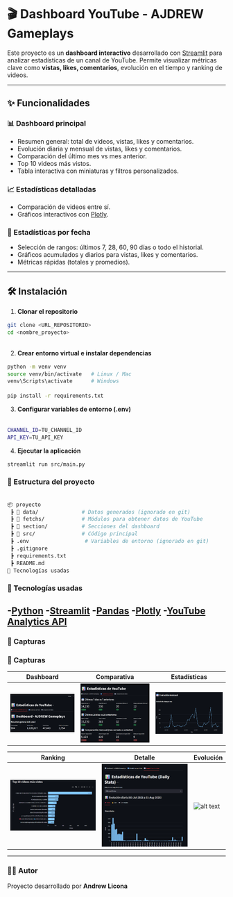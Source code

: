 # 🎬 Dashboard YouTube - AJDREW Gameplays  

Este proyecto es un **dashboard interactivo** desarrollado con [Streamlit](https://streamlit.io/) para analizar estadísticas de un canal de YouTube. Permite visualizar métricas clave como **vistas, likes, comentarios**, evolución en el tiempo y ranking de videos.  

---

## ✨ Funcionalidades  

### 📊 Dashboard principal  
- Resumen general: total de videos, vistas, likes y comentarios.  
- Evolución diaria y mensual de vistas, likes y comentarios.  
- Comparación del último mes vs mes anterior.  
- Top 10 videos más vistos.  
- Tabla interactiva con miniaturas y filtros personalizados.  

### 📈 Estadísticas detalladas  
- Comparación de videos entre sí.  
- Gráficos interactivos con [Plotly](https://plotly.com/).  

### 📅 Estadísticas por fecha  
- Selección de rangos: últimos 7, 28, 60, 90 días o todo el historial.  
- Gráficos acumulados y diarios para vistas, likes y comentarios.  
- Métricas rápidas (totales y promedios).  

---

## 🛠️ Instalación  

1. **Clonar el repositorio**  

```bash
git clone <URL_REPOSITORIO>
cd <nombre_proyecto>
  

```

2. **Crear entorno virtual e instalar dependencias**

```bash
python -m venv venv
source venv/bin/activate   # Linux / Mac
venv\Scripts\activate      # Windows

pip install -r requirements.txt

```
3. **Configurar variables de entorno (.env)**
```bash

CHANNEL_ID=TU_CHANNEL_ID
API_KEY=TU_API_KEY
```
4. **Ejecutar la aplicación**
```bash
streamlit run src/main.py
```
### 📂 Estructura del proyecto
```bash

📦 proyecto
 ┣ 📂 data/              # Datos generados (ignorado en git)
 ┣ 📂 fetchs/            # Módulos para obtener datos de YouTube
 ┣ 📂 section/           # Secciones del dashboard
 ┣ 📂 src/               # Código principal
 ┣ .env                  # Variables de entorno (ignorado en git)
 ┣ .gitignore
 ┣ requirements.txt
 ┣ README.md
🚀 Tecnologías usadas
```
### 🚀 Tecnologías usadas
-[Python](https://www.python.org/) 
-[Streamlit](https://streamlit.io/)
-[Pandas](https://pandas.pydata.org/)
-[Plotly](https://plotly.com/)
-[YouTube Analytics API](https://developers.google.com/youtube/v3/docs/channels)
---


### 📸 Capturas 
### 📸 Capturas  

| Dashboard | Comparativa | Estadísticas |
|-----------|-------------|--------------|
| ![Dashboard](./img/image.png) | ![Comparativa](./img/image-3.png) | ![Estadísticas](./img/image-2.png) |

| Ranking | Detalle |Evolución|
|---------|---------|---------|
| ![Ranking](./img/image-5.png) | ![Detalle](./img/image-4.png) |![alt text](image.png) | ![Evolución](./img/image-1.png)

---


### 👨‍💻 Autor
Proyecto desarrollado por **Andrew Licona**